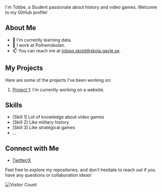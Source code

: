 
I'm Tobbe, a Student passionate about history and video games. Welcome to my GitHub profile!

## About Me

- 🌱 I'm currently learning data.
- 💼 I work at Polhemskolan.
- 📫 You can reach me at tobias.skold@skola.gavle.se.

## My Projects

Here are some of the projects I've been working on:

1. [Project 1]([link-to-project-1](https://github.com/Polhemsskolan-DATA/sidmallen-T066E)): I'm currently working on a website.

## Skills

- [Skill 1] Lot of knowledge about video games 
- [Skill 2] Like military history
- [Skill 3] Like strategical games
- ...

## Connect with Me

- [Twitter/X]([your-Twitter-profile-link](https://twitter.com/TSkoldSkola))

Feel free to explore my repositories, and don't hesitate to reach out if you have any questions or collaboration ideas!

![Visitor Count]((https://visitor-badge.laobi.icu/badge?page_id=T066E)https://visitor-badge.laobi.icu/badge?page_id=T066E)
